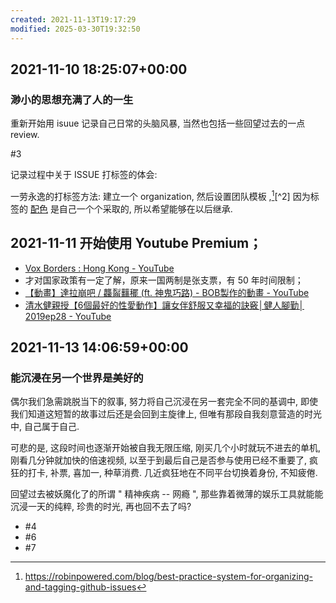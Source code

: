 ```yaml
---
created: 2021-11-13T19:17:29
modified: 2025-03-30T19:32:50
---
```


## 2021-11-10 18:25:07+00:00

### 渺小的思想充满了人的一生

重新开始用 isuue 记录自己日常的头脑风暴, 当然也包括一些回望过去的一点 review.

#3

记录过程中关于 ISSUE 打标签的体会:

一劳永逸的打标签方法: 建立一个 organization, 然后设置团队模板 ,[^1]\[^2] 因为标签的 [配色](https://gist.github.com/bGZoCg/495d5efc254beb6d37b81cec8b59f383) 是自己一个个采取的, 所以希望能够在以后继承.

## 2021-11-11 开始使用 Youtube Premium；

- [Vox Borders : Hong Kong - YouTube](https://www.youtube.com/playlist?list=PLJ8cMiYb3G5cEIWi56dV_caS1M0i9Kgmb)
- 才对国家政策有一定了解，原来一国两制是张支票，有 50 年时间限制；
- [【動畫】達拉崩吧 / 龘䶛䨻䆉 (ft. 神鬼巧路) - BOB製作的動畫 - YouTube](https://www.youtube.com/watch?v=MIR5zIpWBH0)
- [清水健親授【6個最好的性愛動作】讓女伴舒服又幸福的訣竅│健人腳勤│ 2019ep28 - YouTube](https://www.youtube.com/watch?v=8xWch6lS6bo)

## 2021-11-13 14:06:59+00:00

### 能沉浸在另一个世界是美好的

偶尔我们急需跳脱当下的叙事, 努力将自己沉浸在另一套完全不同的基调中, 即使我们知道这短暂的故事过后还是会回到主旋律上, 但唯有那段自我刻意营造的时光中, 自己属于自己.

可悲的是, 这段时间也逐渐开始被自我无限压缩, 刚买几个小时就玩不进去的单机, 刚看几分钟就加快的倍速视频, 以至于到最后自己是否参与使用已经不重要了, 疯狂的打卡, 补票, 喜加一, 种草消费. 几近疯狂地在不同平台切换着身份, 不知疲倦.

回望过去被妖魔化了的所谓 " 精神疾病 -- 网瘾 ", 那些靠着微薄的娱乐工具就能能沉浸一天的纯粹, 珍贵的时光, 再也回不去了吗?

- #4
- #6
- #7

[^1]: https://robinpowered.com/blog/best-practice-system-for-organizing-and-tagging-github-issues
[^2]: https://docs.github.com/en/organizations/managing-organization-settings/managing-default-labels-for-repositories-in-your-organization
